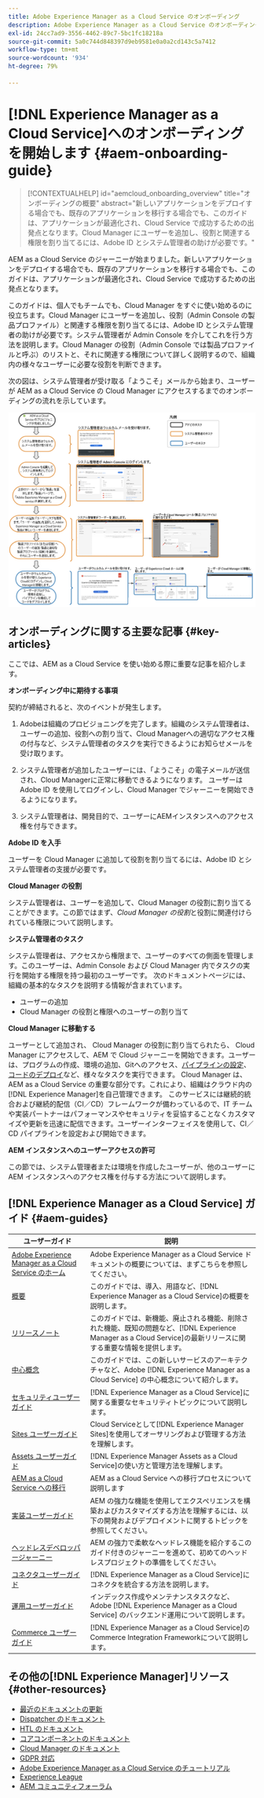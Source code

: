 ```yaml
---
title: Adobe Experience Manager as a Cloud Service のオンボーディング
description: Adobe Experience Manager as a Cloud Service のオンボーディングに関するセルフヘルプリソースおよびドキュメントリンク
exl-id: 24cc7ad9-3556-4462-89c7-5bc1fc18218a
source-git-commit: 5a0c744d848397d9eb9581e0a0a2cd143c5a7412
workflow-type: tm+mt
source-wordcount: '934'
ht-degree: 79%

---
```


# [!DNL Experience Manager as a Cloud Service]へのオンボーディングを開始します {#aem-onboarding-guide}

>[!CONTEXTUALHELP]
>id="aemcloud_onboarding_overview"
>title="オンボーディングの概要"
>abstract="新しいアプリケーションをデプロイする場合でも、既存のアプリケーションを移行する場合でも、このガイドは、アプリケーションが最適化され、Cloud Service で成功するための出発点となります。Cloud Manager にユーザーを追加し、役割と関連する権限を割り当てるには、Adobe ID とシステム管理者の助けが必要です。"

AEM as a Cloud Service のジャーニーが始まりました。新しいアプリケーションをデプロイする場合でも、既存のアプリケーションを移行する場合でも、このガイドは、アプリケーションが最適化され、Cloud Service で成功するための出発点となります。

このガイドは、個人でもチームでも、Cloud Manager をすぐに使い始めるのに役立ちます。Cloud Manager にユーザーを追加し、役割（Admin Console の製品プロファイル）と関連する権限を割り当てるには、Adobe ID とシステム管理者の助けが必要です。システム管理者が Admin Console を介してこれを行う方法を説明します。Cloud Manager の役割（Admin Console では製品プロファイルと呼ぶ）のリストと、それに関連する権限について詳しく説明するので、組織内の様々なユーザーに必要な役割を判断できます。

次の図は、システム管理者が受け取る「ようこそ」メールから始まり、ユーザーが AEM as a Cloud Service の Cloud Manager にアクセスするまでのオンボーディングの流れを示しています。

![](/help/onboarding/what-is-required/assets/cust-journey.png)

## オンボーディングに関する主要な記事 {#key-articles}

ここでは、AEM as a Cloud Service を使い始める際に重要な記事を紹介します。

**オンボーディング中に期待する事項**

契約が締結されると、次のイベントが発生します。

1. Adobeは組織のプロビジョニングを完了します。組織のシステム管理者は、ユーザーの追加、役割への割り当て、Cloud Managerへの適切なアクセス権の付与など、システム管理者のタスクを実行できるようにお知らせメールを受け取ります。

1. システム管理者が追加したユーザーには、「ようこそ」の電子メールが送信され、Cloud Managerに正常に移動できるようになります。 ユーザーは Adobe ID を使用してログインし、Cloud Manager でジャーニーを開始できるようになります。

1. システム管理者は、開発目的で、ユーザーにAEMインスタンスへのアクセス権を付与できます。

**Adobe ID を入手**

ユーザーを Cloud Manager に追加して役割を割り当てるには、Adobe ID とシステム管理者の支援が必要です。

**Cloud Manager の役割**

システム管理者は、ユーザーを追加して、Cloud Manager の役割に割り当てることができます。この節ではまず、*Cloud Manager の役割*&#x200B;と役割に関連付けられている権限について説明します。

**システム管理者のタスク**

システム管理者は、アクセスから権限まで、ユーザーのすべての側面を管理します。このユーザーは、Admin Console および Cloud Manager 内でタスクの実行を開始する権限を持つ最初のユーザーです。
次のドキュメントページには、組織の基本的なタスクを説明する情報が含まれています。

* ユーザーの追加
* Cloud Manager の役割と権限へのユーザーの割り当て

**Cloud Manager に移動する**

ユーザーとして追加され、 Cloud Manager の役割に割り当てられたら、 Cloud Manager にアクセスして、AEM で Cloud ジャーニーを開始できます。ユーザーは、プログラムの作成、環境の追加、Gitへのアクセス、[パイプラインの設定](/help/implementing/cloud-manager/configure-pipeline.md)、[コードのデプロイ](/help/implementing/cloud-manager/deploy-code.md)など、様々なタスクを実行できます。
Cloud Manager は、AEM as a Cloud Service の重要な部分です。これにより、組織はクラウド内の[!DNL Experience Manager]を自己管理できます。 このサービスには継続的統合および継続的配信（CI／CD）フレームワークが備わっているので、IT チームや実装パートナーはパフォーマンスやセキュリティを妥協することなくカスタマイズや更新を迅速に配信できます。ユーザーインターフェイスを使用して、CI／CD パイプラインを設定および開始できます。

**AEM インスタンスへのユーザーアクセスの許可**

この節では、システム管理者または環境を作成したユーザーが、他のユーザーに AEM インスタンスへのアクセス権を付与する方法について説明します。

## [!DNL Experience Manager as a Cloud Service] ガイド {#aem-guides}

| ユーザーガイド | 説明 |
|---|---|
| [Adobe Experience Manager as a Cloud Service のホーム](/help/landing/home.md) | Adobe Experience Manager as a Cloud Service ドキュメントの概要については、まずこちらを参照してください。 |
| [概要](/help/overview/home.md) | このガイドでは、導入、用語など、[!DNL Experience Manager as a Cloud Service]の概要を説明します。 |
| [リリースノート](/help/release-notes/home.md) | このガイドでは、新機能、廃止される機能、削除された機能、既知の問題など、[!DNL Experience Manager as a Cloud Service]の最新リリースに関する重要な情報を提供します。 |
| [中心概念](/help/core-concepts/home.md) | このガイドでは、この新しいサービスのアーキテクチャなど、Adobe [!DNL Experience Manager as a Cloud Service]  の中心概念について紹介します。 |
| [セキュリティユーザーガイド](/help/security/home.md) | [!DNL Experience Manager as a Cloud Service]に関する重要なセキュリティトピックについて説明します。 |
| [Sites ユーザーガイド](/help/sites-cloud/home.md) | Cloud Serviceとして[!DNL Experience Manager Sites]を使用してオーサリングおよび管理する方法を理解します。 |
| [Assets ユーザーガイド](/help/assets/home.md) | [!DNL Experience Manager Assets as a Cloud Service]の使い方と管理方法を理解します。 |
| [AEM as a Cloud Service への移行](/help/move-to-cloud-service/home.md) | AEM as a Cloud Service への移行プロセスについて説明します |
| [実装ユーザーガイド](/help/implementing/home.md) | AEM の強力な機能を使用してエクスペリエンスを構築およびカスタマイズする方法を理解するには、以下の開発およびデプロイメントに関するトピックを参照してください。 |
| [ヘッドレスデベロッパージャーニー](/help/journey-headless/developer/overview.md) | AEM の強力で柔軟なヘッドレス機能を紹介するこのガイド付きのジャーニーを進めて、初めてのヘッドレスプロジェクトの準備をしてください。 |
| [コネクタユーザーガイド](/help/connectors/home.md) | [!DNL Experience Manager as a Cloud Service]にコネクタを統合する方法を説明します。 |
| [運用ユーザーガイド](/help/operations/home.md) | インデックス作成やメンテナンスタスクなど、Adobe [!DNL Experience Manager as a Cloud Service]  のバックエンド運用について説明します。 |
| [Commerce ユーザーガイド](/help/commerce-cloud/home.md) | [!DNL Experience Manager as a Cloud Service]のCommerce Integration Frameworkについて説明します。 |

## その他の[!DNL Experience Manager]リソース {#other-resources}

* [最近のドキュメントの更新](https://helpx.adobe.com/jp/experience-manager/documentation-updates.html#AEMasaCloudService)
* [Dispatcher のドキュメント](/help/implementing/dispatcher/overview.md)
* [HTL のドキュメント](https://experienceleague.adobe.com/docs/experience-manager-htl/using/overview.html?lang=ja)
* [コアコンポーネントのドキュメント](https://experienceleague.adobe.com/docs/experience-manager-core-components/using/introduction.html?lang=ja)
* [Cloud Manager のドキュメント](https://experienceleague.adobe.com/docs/experience-manager-cloud-service/onboarding/getting-access/cloud-service-programs/first-time-login.html)
* [GDPR 対応](/help/compliance/data-privacy-and-protection-readiness/aem-readiness.md)
* [Adobe Experience Manager as a Cloud Service のチュートリアル](https://experienceleague.adobe.com/docs/experience-manager-learn/cloud-service/overview.html?lang=ja)
* [Experience League](https://guided.adobe.com/?promoid=K42KVXHD&amp;mv=other#solutions/experience-manager)
* [AEM コミュニティフォーラム](https://forums.adobe.com/community/experience-cloud/marketing-cloud/experience-manager)
